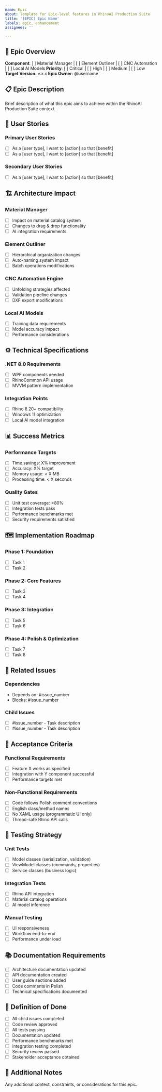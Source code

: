 ```yaml
---
name: Epic
about: Template for Epic-level features in RhinoAI Production Suite
title: '[EPIC] Epic Name'
labels: epic, enhancement
assignees: ''

---
```


## 🎯 Epic Overview

**Component**: [ ] Material Manager | [ ] Element Outliner | [ ] CNC Automation | [ ] Local AI Models
**Priority**: [ ] Critical | [ ] High | [ ] Medium | [ ] Low
**Target Version**: v.x.x
**Epic Owner**: @username

## 📋 Epic Description

Brief description of what this epic aims to achieve within the RhinoAI Production Suite context.

## 🎪 User Stories

### Primary User Stories
- [ ] As a [user type], I want to [action] so that [benefit]
- [ ] As a [user type], I want to [action] so that [benefit]

### Secondary User Stories
- [ ] As a [user type], I want to [action] so that [benefit]

## 🏗️ Architecture Impact

### Material Manager
- [ ] Impact on material catalog system
- [ ] Changes to drag & drop functionality
- [ ] AI integration requirements

### Element Outliner
- [ ] Hierarchical organization changes
- [ ] Auto-naming system impact
- [ ] Batch operations modifications

### CNC Automation Engine
- [ ] Unfolding strategies affected
- [ ] Validation pipeline changes
- [ ] DXF export modifications

### Local AI Models
- [ ] Training data requirements
- [ ] Model accuracy impact
- [ ] Performance considerations

## ⚙️ Technical Specifications

### .NET 8.0 Requirements
- [ ] WPF components needed
- [ ] RhinoCommon API usage
- [ ] MVVM pattern implementation

### Integration Points
- [ ] Rhino 8.20+ compatibility
- [ ] Windows 11 optimization
- [ ] Local AI model integration

## 📊 Success Metrics

### Performance Targets
- [ ] Time savings: X% improvement
- [ ] Accuracy: X% target
- [ ] Memory usage: < X MB
- [ ] Processing time: < X seconds

### Quality Gates
- [ ] Unit test coverage: >80%
- [ ] Integration tests pass
- [ ] Performance benchmarks met
- [ ] Security requirements satisfied

## 🗺️ Implementation Roadmap

### Phase 1: Foundation
- [ ] Task 1
- [ ] Task 2

### Phase 2: Core Features
- [ ] Task 3
- [ ] Task 4

### Phase 3: Integration
- [ ] Task 5
- [ ] Task 6

### Phase 4: Polish & Optimization
- [ ] Task 7
- [ ] Task 8

## 🔗 Related Issues

### Dependencies
- Depends on: #issue_number
- Blocks: #issue_number

### Child Issues
- [ ] #issue_number - Task description
- [ ] #issue_number - Task description

## 📝 Acceptance Criteria

### Functional Requirements
- [ ] Feature X works as specified
- [ ] Integration with Y component successful
- [ ] Performance targets met

### Non-Functional Requirements
- [ ] Code follows Polish comment conventions
- [ ] English class/method names
- [ ] No XAML usage (programmatic UI only)
- [ ] Thread-safe Rhino API calls

## 🧪 Testing Strategy

### Unit Tests
- [ ] Model classes (serialization, validation)
- [ ] ViewModel classes (commands, properties)
- [ ] Service classes (business logic)

### Integration Tests
- [ ] Rhino API integration
- [ ] Material catalog operations
- [ ] AI model inference

### Manual Testing
- [ ] UI responsiveness
- [ ] Workflow end-to-end
- [ ] Performance under load

## 📚 Documentation Requirements

- [ ] Architecture documentation updated
- [ ] API documentation created
- [ ] User guide sections added
- [ ] Code comments in Polish
- [ ] Technical specifications documented

## 🚦 Definition of Done

- [ ] All child issues completed
- [ ] Code review approved
- [ ] All tests passing
- [ ] Documentation updated
- [ ] Performance benchmarks met
- [ ] Integration testing completed
- [ ] Security review passed
- [ ] Stakeholder acceptance obtained

## 💬 Additional Notes

Any additional context, constraints, or considerations for this epic. 